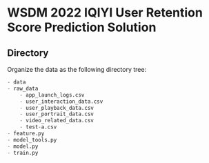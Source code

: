 # WSDM 2022 IQIYI User Retention Score Prediction Solution

## Directory

Organize the data as the following directory tree:
```py
- data
- raw_data
    - app_launch_logs.csv
    - user_interaction_data.csv
    - user_playback_data.csv
    - user_portrait_data.csv
    - video_related_data.csv
    - test-a.csv
- feature.py
- model_tools.py
- model.py
- train.py
```